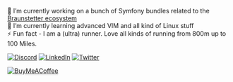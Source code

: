 🔭 I’m currently working on a bunch of Symfony bundles related to the [Braunstetter ecosystem](https://github.com/Braunstetter)<br>
🌱 I’m currently learning advanced VIM and all kind of Linux stuff<br>
⚡ Fun fact - I am a (ultra) runner. Love all kinds of running from 800m up to 100 Miles.

<!--![](https://github-readme-stats.vercel.app/api?username=MichaelBrauner&theme=nord&hide_border=false&include_all_commits=false&count_private=false)<br/> -->

<!-- ![](https://github-readme-streak-stats.herokuapp.com/?user=MichaelBrauner&theme=nord&hide_border=false)<br/> -->

<!-- ![](https://github-readme-stats.vercel.app/api/top-langs/?username=MichaelBrauner&theme=nord&hide_border=false&include_all_commits=false&count_private=false&layout=compact) -->
<!-- [![](https://visitcount.itsvg.in/api?id=MichaelBrauner&icon=0&color=0)](https://visitcount.itsvg.in) -->

[![Discord](https://img.shields.io/badge/Discord-%237289DA.svg?logo=discord&logoColor=white)](https://discord.gg/https://discord.gg/GgUq5pXG) [![LinkedIn](https://img.shields.io/badge/LinkedIn-%230077B5.svg?logo=linkedin&logoColor=white)](https://linkedin.com/in/michael-brauner) [![Twitter](https://img.shields.io/badge/Twitter-%231DA1F2.svg?logo=Twitter&logoColor=white)](https://twitter.com/michabrauner) 

[![BuyMeACoffee](https://img.shields.io/badge/Buy%20Me%20a%20Coffee-ffdd00?style=for-the-badge&logo=buy-me-a-coffee&logoColor=black)](https://buymeacoffee.com/michaelbrauner) 
